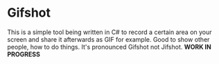 # Gifshot
This is a simple tool being written in C# to record a certain area on your screen and share it afterwards as GIF for example. Good to show other people, how to do things. It's pronounced Gifshot not Jifshot. **WORK IN PROGRESS**
